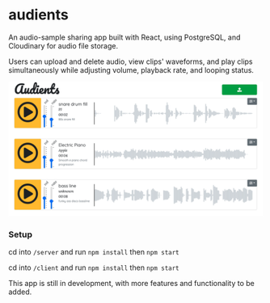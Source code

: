 # audients
An audio-sample sharing app built with React, using PostgreSQL, and Cloudinary for audio file storage.

Users can upload and delete audio, view clips' waveforms, and play clips simultaneously while adjusting volume, playback rate, and looping status.

![audients](audients_img.png)

### Setup

cd into `/server` and run `npm install`
then `npm start`

cd into `/client` and run `npm install`
then `npm start`

This app is still in development, with more features and functionality to be added.
